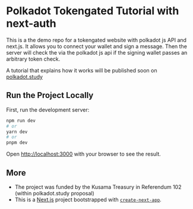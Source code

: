 # Polkadot Tokengated Tutorial with next-auth

This is a the demo repo for a tokengated website with polkadot js API and next.js. It allows you to connect your wallet and sign a message. Then the server will check the via the polkadot js api if the signing wallet passes an arbitrary token check. 

A tutorial that explains how it works will be published soon on [polkadot.study](https://polkadot.study)

## Run the Project Locally

First, run the development server:

```bash
npm run dev
# or
yarn dev
# or
pnpm dev
```

Open [http://localhost:3000](http://localhost:3000) with your browser to see the result.

## More

- The project was funded by the Kusama Treasury in Referendum 102 (within polkadot.study proposal)
- This is a [Next.js](https://nextjs.org/) project bootstrapped with [`create-next-app`](https://github.com/vercel/next.js/tree/canary/packages/create-next-app).